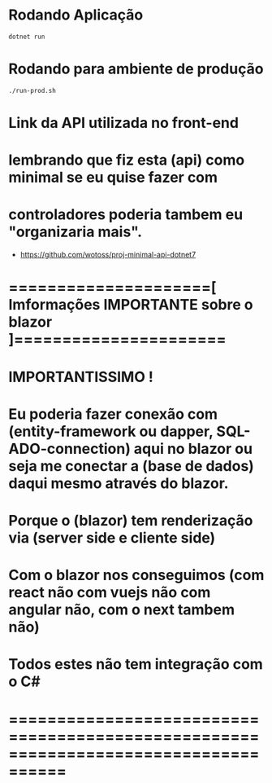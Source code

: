 # Rodando Aplicação
```shell
dotnet run
```

# Rodando para ambiente de produção
```shell
./run-prod.sh
```

# Link da API utilizada no front-end
# lembrando que fiz esta (api) como minimal se eu quise fazer com
# controladores poderia tambem eu "organizaria mais".
- https://github.com/wotoss/proj-minimal-api-dotnet7

# =====================[ Imformações IMPORTANTE sobre o blazor ]======================
# 
# IMPORTANTISSIMO !
#
#  Eu poderia fazer conexão com (entity-framework ou dapper, SQL-ADO-connection) aqui    no  blazor  ou seja me conectar a (base de dados) daqui mesmo através do blazor.
# Porque o (blazor) tem renderização via (server side e cliente side)
# Com o blazor nos conseguimos (com react não com vuejs não com angular não, com o next tambem não)
# Todos estes não tem integração com o C#
#
# ====================================================================================
     

